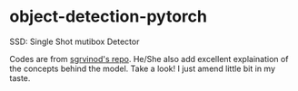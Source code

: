 # object-detection-pytorch
SSD: Single Shot mutibox Detector

Codes are from [sgrvinod's repo](https://github.com/sgrvinod/a-PyTorch-Tutorial-to-Object-Detection).
He/She also add excellent explaination of the concepts behind the model. Take a look!
I just amend little bit in my taste.